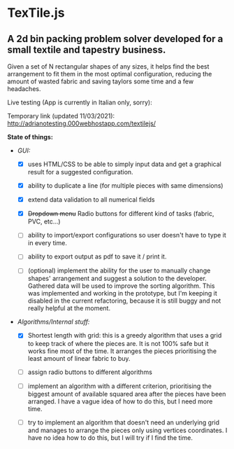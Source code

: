 
# TexTile.js

## A 2d bin packing problem solver developed for a small textile and tapestry business.

Given a set of N rectangular shapes of any sizes, it helps find the best arrangement to fit them in the most optimal configuration, reducing the amount of wasted fabric and saving taylors some time and a few headaches.


Live testing (App is currently in Italian only, sorry): 

Temporary link (updated 11/03/2021): http://adrianotesting.000webhostapp.com/textilejs/




**State of things:**

- *GUI:* 
  - [x] uses HTML/CSS to be able to simply input data and get a graphical result for a suggested configuration.

  - [x] ability to duplicate a line (for multiple pieces with same dimensions)
  
  - [x] extend data validation to all numerical fields

  - [x] ~~Dropdown menu~~ Radio buttons for different kind of tasks (fabric, PVC, etc...)

  - [ ] ability to import/export configurations so user doesn't have to type it in every time.

  - [ ] ability to export output as pdf to save it / print it.


  - [ ] (optional) implement the ability for the user to manually change shapes' arrangement and suggest a solution to the developer. Gathered data will be used to improve the sorting algorithm. This was implemented and working in the prototype, but I'm keeping it disabled in the current refactoring, because it is still buggy and not really helpful at the moment.


- *Algorithms/Internal stuff:*
  - [x] Shortest length with grid:
    this is a greedy algorithm that uses a grid to keep track of where the pieces are. It is not 100% safe but it works fine most of the time. It arranges the pieces prioritising the least amount of linear fabric to buy.

  - [ ] assign radio buttons to different algorithms

  - [ ] implement an algorithm with a different criterion, prioritising the biggest amount of available squared area after the pieces have been arranged. I have a vague idea of how to do this, but I need more time.

  - [ ] try to implement an algorithm that doesn't need an underlying grid and manages to arrange the pieces only using vertices coordinates. I have no idea how to do this, but I will try if I find the time.





